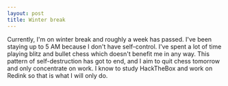 ```yaml
---
layout: post
title: Winter break
---
```


Currently, I'm on winter break and roughly a week has passed. I've been staying up to 5 AM because I don't have self-control. I've spent a lot of time playing blitz and bullet chess which doesn't benefit me in any way. This pattern of self-destruction has got to end, and I aim to quit chess tomorrow and only concentrate on work. I know to study HackTheBox and work on Redink so that is what I will only do.
